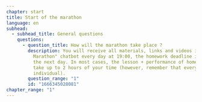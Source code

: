 ```yaml
---
chapter: start
title: Start of the marathon
language: en
subhead:
  - subhead_title: General questions
    questions:
      - question_title: How will the marathon take place ?
        description: You will receive all materials, links and videos in the "GoIT
          Marathon" chatbot every day at 19:00, the homework deadline is 18:00
          the next day. In most cases, the lesson + performance of homework will
          take up to 2 hours of your time (however, remember that everything is
          individual).
        question_range: "1"
        id: "1666345028081"
chapter_range: "1"
---
```

